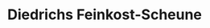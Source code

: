 ---
title: "Diedrichs Feinkost-Scheune"
url: /duderstadt/diedrichs-feinkost-scheune/
shop: Supermarkt
---
